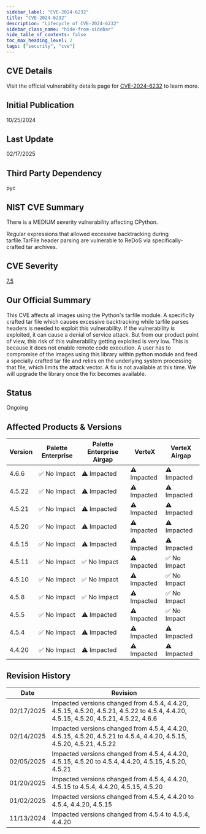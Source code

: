 ```yaml
---
sidebar_label: "CVE-2024-6232"
title: "CVE-2024-6232"
description: "Lifecycle of CVE-2024-6232"
sidebar_class_name: "hide-from-sidebar"
hide_table_of_contents: false
toc_max_heading_level: 2
tags: ["security", "cve"]
---
```


## CVE Details

Visit the official vulnerability details page for [CVE-2024-6232](https://nvd.nist.gov/vuln/detail/cve-2024-6232) to learn more.

## Initial Publication

10/25/2024

## Last Update

02/17/2025

## Third Party Dependency 

pyc


## NIST CVE Summary

There is a MEDIUM severity vulnerability affecting CPython.





Regular expressions that allowed excessive backtracking during tarfile.TarFile header parsing are vulnerable to ReDoS via specifically-crafted tar archives.

## CVE Severity

[7.5](https://nvd.nist.gov/vuln/detail/cve-2024-6232)

## Our Official Summary

This CVE affects all images using the Python's tarfile module. A specificlly crafted tar file which causes excessive
backtracking while tarfile parses headers is needed to exploit this vulnerability. If the vulnerability is exploited, it
can cause a denial of service attack. But from our product point of view, this risk of this vulnerability getting
exploited is very low. This is because it does not enable remote code execution. A user has to compromise of the images
using this library within python module and feed a specially crafted tar file and relies on the underlying system
processing that file, which limits the attack vector. A fix is not available at this time. We will upgrade the library
once the fix becomes available.


## Status

Ongoing

## Affected Products & Versions

| Version | Palette Enterprise | Palette Enterprise Airgap | VerteX | VerteX Airgap |
| - | -------- | -------- | -------- | -------- |
| 4.6.6 | ✅ No Impact | ⚠️ Impacted | ⚠️ Impacted | ⚠️ Impacted |
| 4.5.22 | ✅ No Impact | ⚠️ Impacted | ⚠️ Impacted | ⚠️ Impacted |
| 4.5.21 | ✅ No Impact | ⚠️ Impacted | ⚠️ Impacted | ⚠️ Impacted |
| 4.5.20 | ✅ No Impact | ⚠️ Impacted | ⚠️ Impacted | ⚠️ Impacted |
| 4.5.15 | ✅ No Impact | ⚠️ Impacted | ⚠️ Impacted | ⚠️ Impacted |
| 4.5.11 | ✅ No Impact | ✅ No Impact | ⚠️ Impacted | ✅ No Impact |
| 4.5.10 | ✅ No Impact | ✅ No Impact | ⚠️ Impacted | ✅ No Impact |
| 4.5.8 | ✅ No Impact | ✅ No Impact | ⚠️ Impacted | ✅ No Impact |
| 4.5.5 | ✅ No Impact | ⚠️ Impacted | ⚠️ Impacted | ✅ No Impact |
| 4.5.4 | ✅ No Impact | ⚠️ Impacted | ⚠️ Impacted | ⚠️ Impacted |
| 4.4.20 | ✅ No Impact | ⚠️ Impacted | ⚠️ Impacted | ⚠️ Impacted |


## Revision History

| Date | Revision |
| --- | --- |
| 02/17/2025 | Impacted versions changed from 4.5.4, 4.4.20, 4.5.15, 4.5.20, 4.5.21, 4.5.22 to 4.5.4, 4.4.20, 4.5.15, 4.5.20, 4.5.21, 4.5.22, 4.6.6 |
| 02/14/2025 | Impacted versions changed from 4.5.4, 4.4.20, 4.5.15, 4.5.20, 4.5.21 to 4.5.4, 4.4.20, 4.5.15, 4.5.20, 4.5.21, 4.5.22 |
| 02/05/2025 | Impacted versions changed from 4.5.4, 4.4.20, 4.5.15, 4.5.20 to 4.5.4, 4.4.20, 4.5.15, 4.5.20, 4.5.21 |
| 01/20/2025 | Impacted versions changed from 4.5.4, 4.4.20, 4.5.15 to 4.5.4, 4.4.20, 4.5.15, 4.5.20 |
| 01/02/2025 | Impacted versions changed from 4.5.4, 4.4.20 to 4.5.4, 4.4.20, 4.5.15 |
| 11/13/2024 | Impacted versions changed from 4.5.4 to 4.5.4, 4.4.20 |
